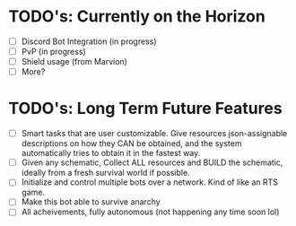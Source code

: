 # TODO's: Currently on the Horizon

- [ ] Discord Bot Integration (in progress)
- [ ] PvP (in progress)
- [ ] Shield usage (from Marvion)
- [ ] More?

# TODO's: Long Term Future Features

- [ ] Smart tasks that are user customizable. Give resources json-assignable descriptions on how they CAN be obtained, and
  the system automatically tries to obtain it in the fastest way.
- [ ] Given any schematic, Collect ALL resources and BUILD the schematic, ideally from a fresh survival world if possible.
- [ ] Initialize and control multiple bots over a network. Kind of like an RTS game.
- [ ] Make this bot able to survive anarchy
- [ ] All acheivements, fully autonomous (not happening any time soon lol)
